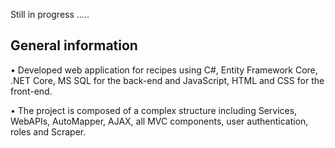 Still in progress .....

## General information
•	Developed web application for recipes using C#, Entity Framework Core, .NET Core, MS SQL for the back-end and JavaScript, HTML and CSS for the front-end.

•	The project is composed of a complex structure including Services, WebAPIs,
AutoMapper, AJAX, all MVC components, user authentication, roles and Scraper.
